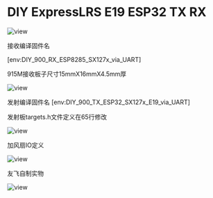 # DIY ExpressLRS E19 ESP32 TX RX
![view](https://github.com/ExpressLRS/ExpressLRS-Hardware/raw/master/img/banner.png?raw=true "elrs view")

接收编译固件名

[env:DIY_900_RX_ESP8285_SX127x_via_UART]

915M接收板子尺寸15mmX16mmX4.5mm厚

![view](https://github.com/whqsz/ExpressLRS_E19_ESP32_TX/blob/main/RX-2G4-915M/915M/915_view.png?raw=true "elrs view")

发射编译固件名
[env:DIY_900_TX_ESP32_SX127x_E19_via_UART]

发射板targets.h文件定义在65行修改

![view](https://github.com/whqsz/ExpressLRS_E19_ESP32_TX/blob/main/link/edit1.png?raw=true "elrs view")

加风扇IO定义

![view](https://github.com/whqsz/ExpressLRS_E19_ESP32_TX/blob/main/link/edit2.png?raw=true "elrs view")

 友飞自制实物
 
![view](https://github.com/whqsz/ExpressLRS_E19_ESP32_TX/blob/main/link/flyapple.jpg "elrs view")
